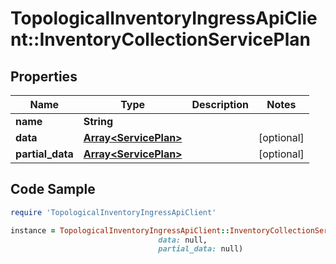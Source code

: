 # TopologicalInventoryIngressApiClient::InventoryCollectionServicePlan

## Properties

Name | Type | Description | Notes
------------ | ------------- | ------------- | -------------
**name** | **String** |  | 
**data** | [**Array&lt;ServicePlan&gt;**](ServicePlan.md) |  | [optional] 
**partial_data** | [**Array&lt;ServicePlan&gt;**](ServicePlan.md) |  | [optional] 

## Code Sample

```ruby
require 'TopologicalInventoryIngressApiClient'

instance = TopologicalInventoryIngressApiClient::InventoryCollectionServicePlan.new(name: null,
                                 data: null,
                                 partial_data: null)
```


